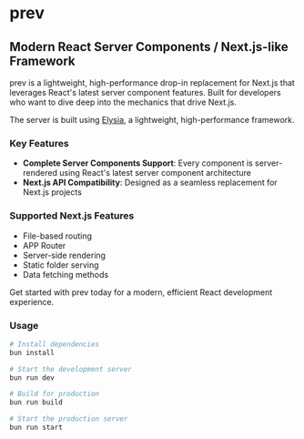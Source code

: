 # prev

## Modern React Server Components / Next.js-like Framework

prev is a lightweight, high-performance drop-in replacement for Next.js that leverages React's latest server component features. Built for developers who want to dive deep into the mechanics that drive Next.js.

The server is built using [Elysia](https://elysiajs.com), a lightweight, high-performance framework.

### Key Features

- **Complete Server Components Support**: Every component is server-rendered using React's latest server component architecture
- **Next.js API Compatibility**: Designed as a seamless replacement for Next.js projects

### Supported Next.js Features

- File-based routing
- APP Router
- Server-side rendering
- Static folder serving
- Data fetching methods

Get started with prev today for a modern, efficient React development experience.

### Usage

```bash
# Install dependencies
bun install

# Start the development server
bun run dev

# Build for production
bun run build

# Start the production server
bun run start
```
